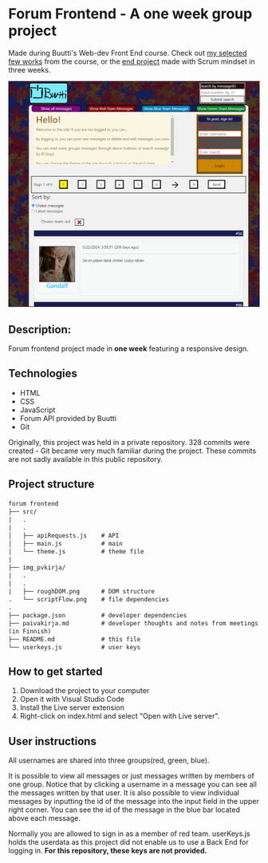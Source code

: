 # Forum Frontend - A one week group project

Made during Buutti's Web-dev Front End course. Check out [my selected few works](https://github.com/Mikku96/Front-End-WebDev-Assignments) from the course, or the [end project](https://github.com/Mikku96/FlightPriceComparisonFrontEnd) made with Scrum mindset in three weeks.

<img src="img_pvkirja/sample.png" width=800>

## Description: 

Forum frontend project made in **one week** featuring a responsive design.

## Technologies

- HTML
- CSS
- JavaScript
- Forum API provided by Buutti
- Git

Originally, this project was held in a private repository. 328 commits were created - Git became very much familiar during the project. These commits are not sadly available in this public repository.

## Project structure
                                                     
```plaintext
forum frontend                                       
├── src/
|   .
|   .                   
│   ├── apiRequests.js    # API                                
│   ├── main.js           # main
│   └── theme.js          # theme file
|
├── img_pvkirja/
|   .
|   .
|   ├── roughDOM.png      # DOM structure 
.   └── scriptFlow.png    # file dependencies
.
├── package.json          # developer dependencies
├── paivakirja.md         # developer thoughts and notes from meetings (in Finnish)
├── README.md             # this file
└── userkeys.js           # user keys
``` 

## How to get started

1) Download the project to your computer
2) Open it with Visual Studio Code
3) Install the Live server extension
4) Right-click on index.html and select "Open with Live server".

## User instructions

All usernames are shared into three groups(red, green, blue). 

It is possible to view all messages or
just messages written by members of one group. Notice that by clicking a username in a message you can see all the messages written by that user. It is also possible to view individual messages by
inputting the id of the message into the input field in the upper right corner. You can see the id
of the message in the blue bar located above each message.

Normally you are allowed to sign in as a member of red team.
userKeys.js holds the userdata as this project did not enable us to use a Back End for logging in.
**For this repository, these keys are not provided.**
